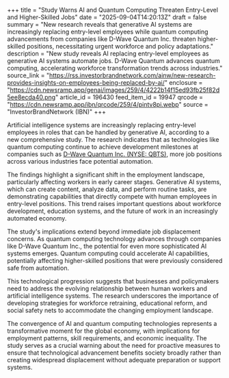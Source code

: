 +++
title = "Study Warns AI and Quantum Computing Threaten Entry-Level and Higher-Skilled Jobs"
date = "2025-09-04T14:20:13Z"
draft = false
summary = "New research reveals that generative AI systems are increasingly replacing entry-level employees while quantum computing advancements from companies like D-Wave Quantum Inc. threaten higher-skilled positions, necessitating urgent workforce and policy adaptations."
description = "New study reveals AI replacing entry-level employees as generative AI systems automate jobs. D-Wave Quantum advances quantum computing, accelerating workforce transformation trends across industries."
source_link = "https://rss.investorbrandnetwork.com/ainw/new-research-provides-insights-on-employees-being-replaced-by-ai/"
enclosure = "https://cdn.newsramp.app/genai/images/259/4/4222b14f15ed93fb25f82d5ee8ecda40.png"
article_id = 196430
feed_item_id = 19947
qrcode = "https://cdn.newsramp.app/ibn/qrcode/259/4/pintv8pi.webp"
source = "InvestorBrandNetwork (IBN)"
+++

<p>Artificial intelligence systems are increasingly replacing entry-level employees in roles that can be handled by generative AI, according to a new comprehensive study. The research indicates that as technologies like quantum computing continue to achieve development milestones at companies such as <a href="https://www.dwavesys.com" rel="nofollow" target="_blank">D-Wave Quantum Inc. (NYSE: QBTS)</a>, more job positions across various industries face potential automation.</p><p>The findings highlight a significant shift in the employment landscape, particularly affecting workers in early career stages. Generative AI systems, which can create content, analyze data, and perform routine tasks, are demonstrating capabilities that directly compete with human employees in entry-level positions. This trend raises important questions about workforce development, education systems, and the future of work in an increasingly automated economy.</p><p>The study's implications extend beyond immediate job displacement concerns. As quantum computing technology advances through companies like D-Wave Quantum Inc., the potential for even more sophisticated AI systems emerges. Quantum computing could accelerate AI capabilities, potentially affecting higher-skilled positions that were previously considered safe from automation.</p><p>This technological progression suggests that businesses and policymakers need to address the evolving relationship between human workers and artificial intelligence systems. The research underscores the importance of developing strategies for workforce retraining, educational reform, and social safety nets to accommodate the changing employment landscape.</p><p>The convergence of AI and quantum computing technologies represents a transformative moment for the global economy, with implications for employment patterns, skill requirements, and economic inequality. The study serves as a crucial warning about the need for proactive measures to ensure that technological advancement benefits society broadly rather than creating widespread displacement without adequate preparation or support systems.</p>
